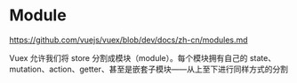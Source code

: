 
Module
=====

https://github.com/vuejs/vuex/blob/dev/docs/zh-cn/modules.md

Vuex 允许我们将 store 分割成模块（module）。每个模块拥有自己的 state、mutation、action、getter、甚至是嵌套子模块——从上至下进行同样方式的分割